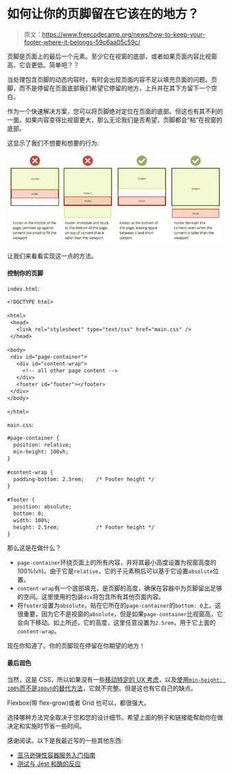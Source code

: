 # 如何让你的页脚留在它该在的地方？

> 原文：<https://www.freecodecamp.org/news/how-to-keep-your-footer-where-it-belongs-59c6aa05c59c/>

页脚是页面上的最后一个元素。至少它在视窗的底部，或者如果页面内容比视窗高，它会更低。简单吧？？

当处理包含页脚的动态内容时，有时会出现页面内容不足以填充页面的问题。页脚，而不是停留在页面底部我们希望它停留的地方，上升并在其下方留下一个空白。

作为一个快速解决方案，您可以将页脚绝对定位在页面的底部。但这也有其不利的一面。如果内容变得比视窗更大，那么无论我们是否希望，页脚都会“粘”在视窗的底部。

这显示了我们不想要和想要的行为:

![CmSel82bidnUEBQ5fnl1aWwQlwmj4h2eO0WI](img/c745a9b7ab88d19d13184ba353ea883c.png)

让我们来看看实现这一点的方法。

#### 控制你的页脚

`index.html`:

```
<!DOCTYPE html>

<html>
 <head>
   <link rel="stylesheet" type="text/css" href="main.css" />
 </head>

<body>
 <div id="page-container">
   <div id="content-wrap">
     <!-- all other page content -->
   </div>
   <footer id="footer"></footer>
 </div>
</body>

</html>
```

`main.css`:

```
#page-container {
  position: relative;
  min-height: 100vh;
}

#content-wrap {
  padding-bottom: 2.5rem;    /* Footer height */
}

#footer {
  position: absolute;
  bottom: 0;
  width: 100%;
  height: 2.5rem;            /* Footer height */
}
```

那么这是在做什么？

*   `page-container`环绕页面上的所有内容，并将其最小高度设置为视窗高度的 100%(`vh`)。由于它是`relative`，它的子元素稍后可以基于它设置`absolute`位置。
*   `content-wrap`有一个底部填充，是页脚的高度，确保在容器中为页脚留出足够的空间。这里使用的包装`div`将包含所有其他页面内容。
*   将`footer`设置为`absolute`，贴在它所在的`page-container`的`bottom: 0`上。这很重要，因为它不是视窗的`absolute`，但是如果`page-container`比视窗高，它会向下移动。如上所述，它的高度，这里任意设置为`2.5rem`，用于它上面的`content-wrap`。

现在你知道了。你的页脚现在停留在你期望的地方！

#### 最后润色

当然，这是 CSS，所以如果没有一些[移动特定的 UX 考虑](https://nicolas-hoizey.com/2015/02/viewport-height-is-taller-than-the-visible-part-of-the-document-in-some-mobile-browsers.html)，以及[使用`min-height: 100%`而不是`100vh`的替代方法](https://matthewjamestaylor.com/blog/keeping-footers-at-the-bottom-of-the-page)，它就不完整。但是这也有它自己的缺点。

Flexbox(带 flex-grow)或者 Grid 也可以，都很强大。

选择哪种方法完全取决于您和您的设计细节。希望上面的例子和链接能帮助你在做决定和实施时节省一些时间。

感谢阅读。以下是我最近写的一些其他东西:

*   [亚马逊弹性容器服务入门指南](https://medium.freecodecamp.org/amazon-ecs-terms-and-architecture-807d8c4960fd)
*   [测试与 Jest 和酶的反应](https://medium.com/@dfrase/testing-react-with-jest-and-enzyme-20505fec4675)